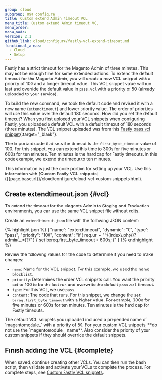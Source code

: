 ```yaml
---
group: cloud
subgroup: 090_configure
title: Custom extend Admin timeout VCL
menu_title: Custom extend Admin timeout VCL
menu_order:
menu_node:
version: 2.1
github_link: cloud/configure/fastly-vcl-extend-timeout.md
functional_areas:
  - Cloud
  - Setup
---
```


Fastly has a strict timeout for the Magento Admin of three minutes. This may not be enough time for some extended actions. To extend the default timeout for the Magento Admin, you will create a new VCL snippet with a priority of 100 and a longer timeout value. This VCL snippet value will run last and override the default value in `pass.vcl` with a priority of 50 (already uploaded to your service).

To build the new command, we took the default code and revised it with a new name (`extendtimeout`) and lower priority value. The order of priorities will use this value over the default 180 seconds. How did you set the default timeout? When you first uploded your VCL snippets when configuring Fastly, you uploaded a default VCL with a default timeout of 180 seconds (three minutes). The VCL snippet uploaded was from this [Fastly pass.vcl snippet](https://github.com/fastly/fastly-magento2/blob/master/etc/vcl_snippets/pass.vcl){:target="_blank"}.

The important code that sets the timeout is the `first_byte_timeout` value of 100. For this snippet, you can extend this time to 300s for five minutes or 600s for ten minutes. Ten minutes is the hard cap for Fastly timeouts. In this code example, we extend the timeout to ten minutes.

<div class="bs-callout bs-callout-info" id="info" markdown="1">
This information is just the code portion for setting up your VCL. Use this information with [Custom Fastly VCL snippets]({{page.baseurl}}/cloud/configure/cloud-vcl-custom-snippets.html).
</div>

## Create extendtimeout.json {#vcl}
To extend the timeout for the Magento Admin to Staging and Production environments, you can use the same VCL snippet file without edits.

Create an `extendtimeout.json` file with the following JSON content:

{% highlight json %}
{
  "name": "extendtimeout",
  "dynamic": "0",
  "type": "pass",
  "priority": "100",
  "content": "if ( req.url ~ \"^/(index\\.php/)?admin(_.*)?/\" ) { set bereq.first_byte_timeout = 600s; }"
}
{% endhighlight %}

Review the following values for the code to determine if you need to make changes:

* `name`: Name for the VCL snippet. For this example, we used the name `blocklist`.
* `priority`: Determines the order VCL snippets call. You want the priority set to 100 to be the last run and overwrite the default `pass.vcl` timeout.
* `type`: For this VCL, we use `pass`.
* `content`: The code that runs. For this snippet, we change the `set bereq.first_byte_timeout` with a higher value. For example, 300s for five minutes or 600s for ten minutes. Ten minutes is the hard cap for Fastly timeouts.

<div class="bs-callout bs-callout-info" id="info" markdown="1">
The default VCL snippets you uploaded included a prepended name of `magentomodule_` with a priority of 50. For your custom VCL snippets, **do not use the `magentomodule_` name**. Also consider the priority of your custom snippets if they should override the default snippets.
</div>

## Finish adding the VCL {#complete}
When saved, continue creating other VCLs. You can then run the bash script, then validate and activate your VCLs to complete the process. For complete steps, see [Custom Fastly VCL snippets]({{page.baseurl}}/cloud/configure/cloud-vcl-custom-snippets.html).

